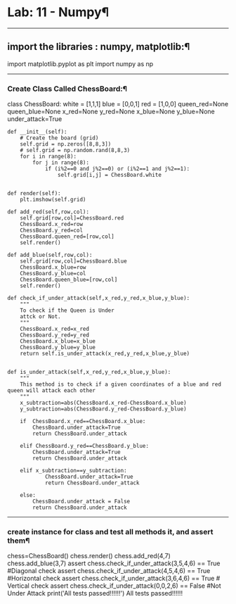 # Lab: 11 - Numpy¶

---
## import the libraries : numpy, matplotlib:¶

import matplotlib.pyplot as plt
import numpy as np

---
### Create Class Called ChessBoard:¶

class ChessBoard:
    white = [1,1,1]
    blue = [0,0,1]
    red = [1,0,0]
    queen_red=None
    queen_blue=None
    x_red=None
    y_red=None
    x_blue=None
    y_blue=None
    under_attack=True   
    
    def __init__(self):
        # Create the board (grid)
        self.grid = np.zeros([8,8,3])
        # self.grid = np.random.rand(8,8,3)
        for i in range(8):
            for j in range(8):
                if (i%2==0 and j%2==0) or (i%2==1 and j%2==1):
                    self.grid[i,j] = ChessBoard.white
    
          
    def render(self):
        plt.imshow(self.grid)

    def add_red(self,row,col):
        self.grid[row,col]=ChessBoard.red
        ChessBoard.x_red=row
        ChessBoard.y_red=col
        ChessBoard.queen_red=[row,col]
        self.render()

    def add_blue(self,row,col):
        self.grid[row,col]=ChessBoard.blue
        ChessBoard.x_blue=row
        ChessBoard.y_blue=col
        ChessBoard.queen_blue=[row,col]
        self.render()
        
    def check_if_under_attack(self,x_red,y_red,x_blue,y_blue):
        """
        To check if the Queen is Under
        attck or Not.
        """
        ChessBoard.x_red=x_red
        ChessBoard.y_red=y_red
        ChessBoard.x_blue=x_blue
        ChessBoard.y_blue=y_blue
        return self.is_under_attack(x_red,y_red,x_blue,y_blue)


    def is_under_attack(self,x_red,y_red,x_blue,y_blue):
        """
        This method is to check if a given coordinates of a blue and red queen will attack each other
        """
        x_subtraction=abs(ChessBoard.x_red-ChessBoard.x_blue)
        y_subtraction=abs(ChessBoard.y_red-ChessBoard.y_blue)

        if  ChessBoard.x_red==ChessBoard.x_blue:
            ChessBoard.under_attack=True
            return ChessBoard.under_attack

        elif ChessBoard.y_red==ChessBoard.y_blue:
            ChessBoard.under_attack=True
            return ChessBoard.under_attack

        elif x_subtraction==y_subtraction:
                ChessBoard.under_attack=True
                return ChessBoard.under_attack

        else:
            ChessBoard.under_attack = False
            return ChessBoard.under_attack
 ----
### create instance for class and test all methods it, and assert them¶

chess=ChessBoard()
chess.render()
chess.add_red(4,7)
chess.add_blue(3,7)
assert chess.check_if_under_attack(3,5,4,6) == True #Diagonal check
assert chess.check_if_under_attack(4,5,4,6) == True #Horizontal check
assert chess.check_if_under_attack(3,6,4,6) == True # Vertical check
assert chess.check_if_under_attack(0,0,2,6) == False #Not Under Attack 
print('All tests passed!!!!!!')
All tests passed!!!!!!
